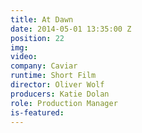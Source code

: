 ```yaml
---
title: At Dawn
date: 2014-05-01 13:35:00 Z
position: 22
img: 
video: 
company: Caviar
runtime: Short Film
director: Oliver Wolf
producers: Katie Dolan
role: Production Manager
is-featured: 
---
```


